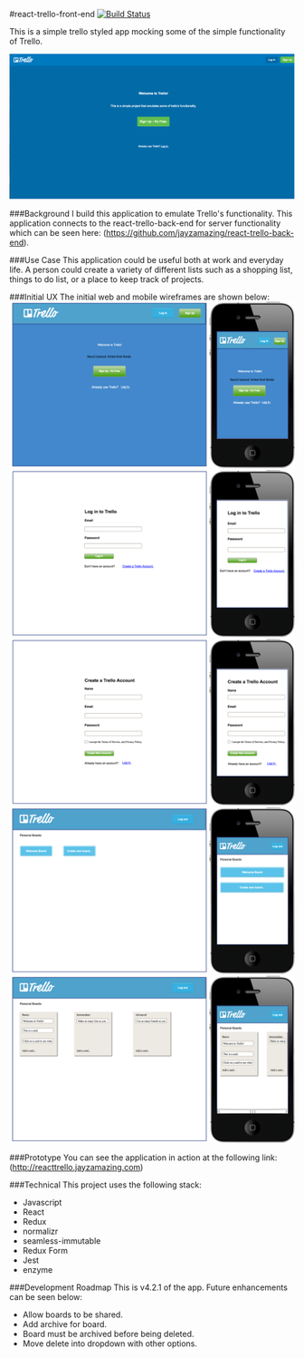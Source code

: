 #react-trello-front-end [![Build Status](https://travis-ci.org/jayzamazing/react-trello-front-end.svg?branch=master)](https://travis-ci.org/jayzamazing/react-trello-front-end)

This is a simple trello styled app mocking some of the simple functionality of Trello.

![image](<./github/Screenshot.png>)

###Background
I build this application to emulate Trello's functionality. This application connects to the react-trello-back-end for server functionality which can be seen here: (https://github.com/jayzamazing/react-trello-back-end).

###Use Case
This application could be useful both at work and everyday life. A person could create a variety of different lists such as a shopping list, things to do list, or a place to keep track of projects.

###Initial UX
The initial web and mobile wireframes are shown below:
![image](<./github/Home Page.png>)
![image](<./github/registration page.png>)
![image](<./github/login page.png>)
![image](<./github/boards page.png>)
![image](<./github/lists page.png>)

###Prototype
You can see the application in action at the following link:
(http://reacttrello.jayzamazing.com)

###Technical
This project uses the following stack:
* Javascript
* React
* Redux
* normalizr
* seamless-immutable
* Redux Form
* Jest
* enzyme

###Development Roadmap
This is v4.2.1 of the app. Future enhancements can be seen below:
* Allow boards to be shared.
* Add archive for board.
* Board must be archived before being deleted.
* Move delete into dropdown with other options.
